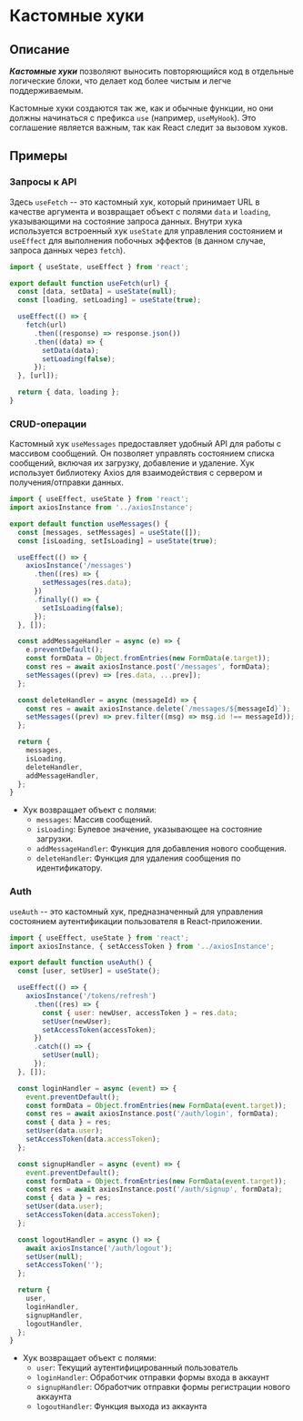 # Кастомные хуки

## Описание

**_Кастомные хуки_** позволяют выносить повторяющийся код в отдельные логические блоки,
что делает код более чистым и легче поддерживаемым.

Кастомные хуки создаются так же, как и обычные функции, но они должны начинаться с
префикса `use` (например, `useMyHook`). Это соглашение является важным, так как React
следит за вызовом хуков.

## Примеры

### Запросы к API

Здесь `useFetch` -- это кастомный хук, который принимает URL в качестве аргумента и
возвращает объект с полями `data` и `loading`, указывающими на состояние запроса данных.
Внутри хука используется встроенный хук `useState` для управления состоянием и `useEffect`
для выполнения побочных эффектов (в данном случае, запроса данных через `fetch`).

```jsx
import { useState, useEffect } from 'react';

export default function useFetch(url) {
  const [data, setData] = useState(null);
  const [loading, setLoading] = useState(true);

  useEffect(() => {
    fetch(url)
      .then((response) => response.json())
      .then((data) => {
        setData(data);
        setLoading(false);
      });
  }, [url]);

  return { data, loading };
}
```

### CRUD-операции

Кастомный хук `useMessages` предоставляет удобный API для работы с массивом сообщений. Он
позволяет управлять состоянием списка сообщений, включая их загрузку, добавление и
удаление. Хук использует библиотеку Axios для взаимодействия с сервером и
получения/отправки данных.

```jsx
import { useEffect, useState } from 'react';
import axiosInstance from '../axiosInstance';

export default function useMessages() {
  const [messages, setMessages] = useState([]);
  const [isLoading, setIsLoading] = useState(true);

  useEffect(() => {
    axiosInstance('/messages')
      .then((res) => {
        setMessages(res.data);
      })
      .finally(() => {
        setIsLoading(false);
      });
  }, []);

  const addMessageHandler = async (e) => {
    e.preventDefault();
    const formData = Object.fromEntries(new FormData(e.target));
    const res = await axiosInstance.post('/messages', formData);
    setMessages((prev) => [res.data, ...prev]);
  };

  const deleteHandler = async (messageId) => {
    const res = await axiosInstance.delete(`/messages/${messageId}`);
    setMessages((prev) => prev.filter((msg) => msg.id !== messageId));
  };

  return {
    messages,
    isLoading,
    deleteHandler,
    addMessageHandler,
  };
}
```

- Хук возвращает объект с полями:
  - `messages`: Массив сообщений.
  - `isLoading`: Булевое значение, указывающее на состояние загрузки.
  - `addMessageHandler`: Функция для добавления нового сообщения.
  - `deleteHandler`: Функция для удаления сообщения по идентификатору.

### Auth

`useAuth` -- это кастомный хук, предназначенный для управления состоянием аутентификации
пользователя в React-приложении.

```jsx
import { useEffect, useState } from 'react';
import axiosInstance, { setAccessToken } from '../axiosInstance';

export default function useAuth() {
  const [user, setUser] = useState();

  useEffect(() => {
    axiosInstance('/tokens/refresh')
      .then((res) => {
        const { user: newUser, accessToken } = res.data;
        setUser(newUser);
        setAccessToken(accessToken);
      })
      .catch(() => {
        setUser(null);
      });
  }, []);

  const loginHandler = async (event) => {
    event.preventDefault();
    const formData = Object.fromEntries(new FormData(event.target));
    const res = await axiosInstance.post('/auth/login', formData);
    const { data } = res;
    setUser(data.user);
    setAccessToken(data.accessToken);
  };

  const signupHandler = async (event) => {
    event.preventDefault();
    const formData = Object.fromEntries(new FormData(event.target));
    const res = await axiosInstance.post('/auth/signup', formData);
    const { data } = res;
    setUser(data.user);
    setAccessToken(data.accessToken);
  };

  const logoutHandler = async () => {
    await axiosInstance('/auth/logout');
    setUser(null);
    setAccessToken('');
  };

  return {
    user,
    loginHandler,
    signupHandler,
    logoutHandler,
  };
}
```

- Хук возвращает объект с полями:
  - `user`: Текущий аутентифицированный пользователь
  - `loginHandler`: Обработчик отправки формы входа в аккаунт
  - `signupHandler`: Обработчик отправки формы регистрации нового аккаунта
  - `logoutHandler`: Функция выхода из аккаунта

